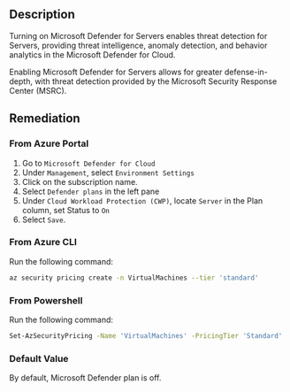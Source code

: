 ## Description

Turning on Microsoft Defender for Servers enables threat detection for Servers, providing threat intelligence, anomaly detection, and behavior analytics in the Microsoft Defender for Cloud.

Enabling Microsoft Defender for Servers allows for greater defense-in-depth, with threat detection provided by the Microsoft Security Response Center (MSRC).

## Remediation

### From Azure Portal

1. Go to `Microsoft Defender for Cloud`
2. Under `Management`, select `Environment Settings`
3. Click on the subscription name.
4. Select `Defender plans` in the left pane
5. Under `Cloud Workload Protection (CWP)`, locate `Server` in the Plan column, set Status to `On`
6. Select `Save`.

### From Azure CLI

Run the following command:

```bash
az security pricing create -n VirtualMachines --tier 'standard'
```

### From Powershell

Run the following command:

```bash
Set-AzSecurityPricing -Name 'VirtualMachines' -PricingTier 'Standard'
```

### Default Value

By default, Microsoft Defender plan is off.
